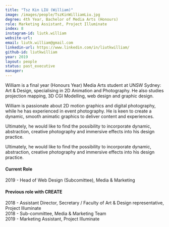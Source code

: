 ```yaml
---
title: "Tsz Kin LIU (William)"
image: /images/people/TszKinWilliamLiu.jpg
degree: 4th Year, Bachelor of Media Arts (Honours)
role: Marketing Assistant, Project Illuminate
index: 8
instagram-id: liutk.william
website-url:
email: liutk.william@gmail.com
linkedin-url: https://www.linkedin.com/in/liutkwilliam/
github-id: liutkwilliam
year: 2019
layout: people
status: past_executive
manager:
---
```

William is a final year (Honours Year) Media Arts student at UNSW Sydney: Art & Design, specialising in 2D Animation and Photography. He also studies projection mapping, 3D CGI Modelling, web design and graphic design.<br>

William is passionate about 2D motion graphics and digital photography, while he has experienced in event photography. He is keen to create a dynamic, smooth animatic graphics to deliver content and experiences.<br>

Ultimately, he would like to find the possibility to incorporate dynamic, abstraction, creative photography and immersive effects into his design practice. <br>

Ultimately, he would like to find the possibility to incorporate dynamic, abstraction, creative photography and immersive effects into his design practice.
<h4>Current Role </h4>
2019 - Head of Web Design (Subcomittee), Media & Marketing 
<h4>Previous role with CREATE</h4>
2018 - Assistant Director, Secretary / Faculty of Art & Design representative, Project Illuminate <br>
2018 - Sub-committee, Media & Marketing Team <br>
2019 - Marketing Assistant, Project Illuminate <br>
